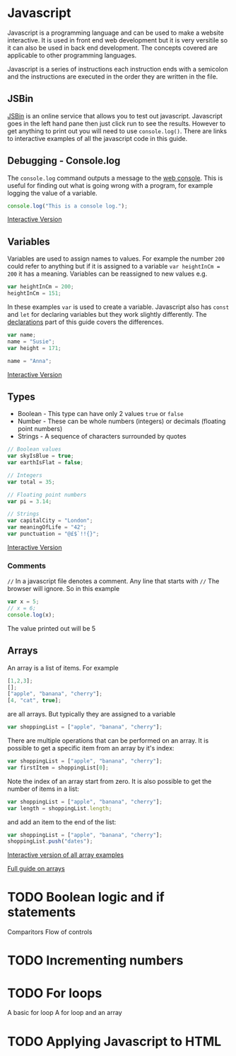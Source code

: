 # Javascript

Javascript is a programming language and can be used to make a website interactive. It is used in front end web development but it is very versitile so it can also be used in back end development. The concepts covered are applicable to other programming languages.

Javascript is a series of instructions each instruction ends with a semicolon and the instructions are executed in the order they are written in the file.

## JSBin

[JSBin](https://jsbin.com/?js,console) is an online service that allows you to test out javascript. Javascript goes in the left hand pane then just click run to see the results. However to get anything to print out you will need to use `console.log()`. There are links to interactive examples of all the javascript code in this guide.

## Debugging - Console.log
The `console.log` command outputs a message to the [web console](https://developer.mozilla.org/en-US/docs/Tools/Web_Console). This is useful for finding out what is going wrong with a program, for example logging the value of a variable.

```javascript
console.log("This is a console log.");
```
[Interactive Version](https://jsbin.com/lukeraz/edit?js,console)

## Variables

Variables are used to assign names to values. For example the number `200` could refer to anything but if it is assigned to a variable `var heightInCm = 200` it has a meaning. Variables can be reassigned to new values e.g.
```javascript
var heightInCm = 200;
heightInCm = 151;
```

In these examples `var` is used to create a variable. Javascript also has `const` and `let` for declaring variables but they work slightly differently. The [declarations](https://developer.mozilla.org/en-US/docs/Web/JavaScript/Guide/Grammar_and_types) part of this guide covers the differences.

```javascript
var name;
name = "Susie";
var height = 171;

name = "Anna";
```
[Interactive Version](https://jsbin.com/fofajak/edit?js,console)

## Types

* Boolean - This type can have only 2 values `true` or `false`
* Number - These can be whole numbers (integers) or decimals (floating point numbers)
* Strings - A sequence of characters surrounded by quotes

```javascript
// Boolean values
var skyIsBlue = true;
var earthIsFlat = false;

// Integers
var total = 35;

// Floating point numbers
var pi = 3.14;

// Strings
var capitalCity = "London";
var meaningOfLife = "42";
var punctuation = "@£$`!!{}";
```
[Interactive Version](https://jsbin.com/ruqiros/edit?js,console)

### Comments
`//` In a javascript file denotes a comment. Any line that starts with `//` The browser will ignore. So in this example
```javascript
var x = 5;
// x = 6;
console.log(x);
```
The value printed out will be 5


## Arrays

An array is a list of items. For example
```javascript
[1,2,3];
[];
["apple", "banana", "cherry"];
[4, "cat", true];
```
are all arrays. But typically they are assigned to a variable

```javascript
var shoppingList = ["apple", "banana", "cherry"];
```

There are multiple operations that can be performed on an array. It is possible to get a specific item from an array by it's index:

```javascript
var shoppingList = ["apple", "banana", "cherry"];
var firstItem = shoppingList[0];
```

Note the index of an array start from zero. It is also possible to get the number of items in a list:

```javascript
var shoppingList = ["apple", "banana", "cherry"];
var length = shoppingList.length;
```

and add an item to the end of the list:

```javascript
var shoppingList = ["apple", "banana", "cherry"];
shoppingList.push("dates");
```
[Interactive version of all array examples](https://jsbin.com/fezetam/edit?js,console)

[Full guide on arrays](https://developer.mozilla.org/en-US/docs/Web/JavaScript/Reference/Global_Objects/Array)

# TODO Boolean logic and if statements
Comparitors
Flow of controls

# TODO Incrementing numbers

# TODO For loops
A basic for loop
A for loop and an array

# TODO Applying Javascript to HTML
